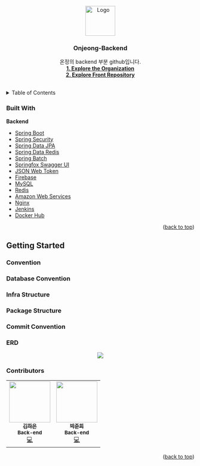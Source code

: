 <br />
<div align="center">
  <a href="https://www.onjeong-app.com/">
    <img src="https://onjeong-prod.s3.ap-northeast-2.amazonaws.com/profile/24c4b2d3-be1c-4bd8-8d95-79e7a66ce23eonjeong%20logo.png?s=200&v=4" alt="Logo" width="80" height="80">
  </a>
  <h3 align="center">Onjeong-Backend</h3>

  <p align="center">
    온정의 backend 부분 github입니다.
    <br />
    <a href="https://github.com/On-jeong"><strong>1. Explore the Organization</strong></a><br>
    <a href="https://github.com/On-jeong/Onjeong-front"><strong>2. Explore Front Repository</strong></a>
    <br />
    <br />
    <!-- <a href="https://github.com/othneildrew/Best-README-Template">View Demo</a> -->
    <!-- · -->
  </p>
</div>

<!-- TABLE OF CONTENTS -->
<details>
  <summary>Table of Contents</summary>
  <ol>
    <li>
      <!-- <a href="#about-the-project">About The Project</a> -->
      <a href="#built-with">Built With</a>
    </li>
    <li>
      <a href="#getting-started">Getting Started</a>
      <ul>
        <li><a href="#convention">Convention</a></li>
        <li><a href="#database-convention">Database Convention</a></li>
        <li><a href="#infra-structure">Infra Structure</a></li>
        <li><a href="#package structure">Package Structure</a></li>
        <li><a href="#commit-convention">Commit Convention</a></li>
        <li><a href="#erd">ERD</a></li>
      </ul>
    </li>
    <li><a href="#contributing">Contributing</a></li>
  </ol>
</details>


<!--Built with -->
### Built With

<b>Backend</b>

-   [Spring Boot](https://spring.io/projects/spring-boot)
-   [Spring Security](https://spring.io/projects/spring-security)
-   [Spring Data JPA](https://spring.io/projects/spring-data-jpa)
-   [Spring Data Redis](https://spring.io/projects/spring-data-redis)
-   [Spring Batch](https://spring.io/projects/spring-batch)
-   [Springfox Swagger UI](http://springfox.github.io/springfox/docs/current/)
-   [JSON Web Token](https://jwt.io)
-   [Firebase](https://firebase.google.com)
-   [MySQL](https://www.mysql.com)
-   [Redis](https://redis.io/)
-   [Amazon Web Services](https://aws.amazon.com/)
-   [Nginx](https://www.nginx.com/)
-   [Jenkins](https://www.jenkins.io/)
-   [Docker Hub](https://hub.docker.com/)

<p align="right">(<a href="#top">back to top</a>)</p>


<!-- GETTING STARTED -->

## Getting Started

### Convention





<!--Database Convention-->
###  Database Convention


<!--Infra Structure-->
###  Infra Structure



<!--Package Structure-->
###  Package Structure




<!--Commit Convention-->
### Commit Convention





<!--ERD-->
### ERD
<p align="center"><a href="https://www.erdcloud.com/d/9JxX7unXDjeZN5XHC"><img src="https://img.shields.io/badge/ERD Cloud-946CEE?style=for-the-badge"/></a></p>



<!--Contributors -->
### Contributors

<table>
  <tr>
    <td align="center">
      <a href="https://github.com/haeun-i">
        <img src="https://onjeong-prod.s3.ap-northeast-2.amazonaws.com/profile/24c4b2d3-be1c-4bd8-8d95-79e7a66ce23eonjeong%20logo.png?v=4" width="110px;" alt=""/><br />
        <sub><b>김하은</b></sub></a><br />
        <sub><b>Back-end</b></sub></a><br />
        <a href="https://github.com/haeun-i" title="Code">💻</a>
    </td>
    <td align="center">
      <a href="https://github.com/Junhui0u0">
        <img src="https://onjeong-prod.s3.ap-northeast-2.amazonaws.com/profile/24c4b2d3-be1c-4bd8-8d95-79e7a66ce23eonjeong%20logo.png?v=4" width="110px;" alt=""/><br />
        <sub><b>박준희</b></sub></a><br />
        <sub><b>Back-end</b></sub></a><br />
        <a href="https://github.com/Junhui0u0" title="Code">💻</a>
    </td>
  </tr>
</table>  

<p align="right">(<a href="#top">back to top</a>)</p>
